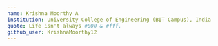 ```yaml
---
name: Krishna Moorthy A 
institution: University College of Engineering (BIT Campus), India
quote: Life isn't always #000 & #fff. 
github_user: KrishnaMoorthy12
---
```


